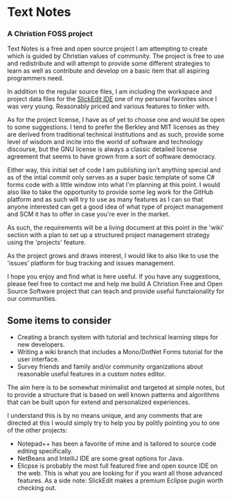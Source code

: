 # Text Notes
### A Christion FOSS project

Text Notes is a free and open source project I am attempting to create which
is guided by Christian values of community. The project is free to use and
redistribute and will attempt to provide some different strategies to learn
as well as contribute and develop on a basic item that all aspiring programmers
need.

In addition to the regular source files, I am including the workspace and
project data files for the [SlickEdit IDE](https://www.slickedit.com/) one of
my personal favorites since I was very young. Reasonably priced and various
features to tinker with.

As for the project license, I have as of yet to choose one and would be open to
some suggestions. I tend to prefer the Berkley and MIT licenses as they are
derived from traditional technical institutions and as such, provide some level
of wisdom and incite into the world of software and technology discourse, but
the GNU license is always a classic detailed license agreement that seems to
have grown from a sort of software democracy.

Either way, this initial set of code I am publishing isn't anything special and
as of the intial commit only serves as a super basic template of some C# forms
code with a little window into what I'm planning at this point. I would also
like to take the opportunity to provide some leg work for the GitHub platform
and as such will try to use as many features as I can so that anyone interested
can get a good idea of what type of project management and SCM it has to offer
in case you're ever in the market.

As such, the requirements will be a living document at this point in the 'wiki'
section with a plan to set up a structured project management strategy using
the 'projects' feature.

As the project grows and draws interest, I would like to also like to use the
'issues' platform for bug tracking and issues management.

I hope you enjoy and find what is here useful. If you have any suggestions,
please feel free to contact me and help me build A Christion Free and Open
Source Software project that can teach and provide useful functaionality for
our communities.

## Some items to consider
* Creating a branch system with tutorial and technical learning steps for new
developers.
* Writing a wiki branch that includes a Mono/DotNet Forms tutorial for the
user interface.
* Survey friends and family and/or community organizations about reasonable
useful features in a custom notes editor.

The aim here is to be somewhat minimalist and targeted at simple notes, but to
provide a structure that is based on well known patterns and algorithms that
can be built upon for extend and personalized experiences.

I understand this is by no means unique, and any comments that are directed at
this I would simply try to help you by politly pointing you to one of the other
projects:

* Notepad++ has been a favorite of mine and is tailored to source code editing
specifically.
* NetBeans and IntelliJ IDE are some great options for Java.
* Elicpse is probably the most full featured free and open source IDE on the
web. This is what you are looking for if you want all those advanced features.
As a side note: SlickEdit makes a premium Eclipse pugin worth checking out.
